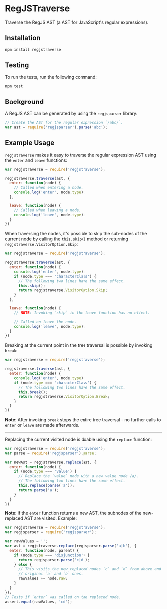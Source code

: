 # RegJSTraverse

Traverse the RegJS AST (a AST for JavaScript's regular expressions).

## Installation

```bash
npm install regjstraverse
```

## Testing

To run the tests, run the following command:

```bash
npm test
```

## Background

A RegJS AST can be generated by using the `regjsparser` library:

```js
// Create the AST for the regular expression `/abc/`.
var ast = require('regjsparser').parse('abc');
```

## Example Usage

`regjstraverse` makes it easy to traverse the regular expression AST using the
`enter` and `leave` functions:

```js
var regjstraverse = require('regjstraverse');

regjstraverse.traverse(ast, {
  enter: function(node) {
    // Called when entering a node.
    console.log('enter', node.type);
  },

  leave: function(node) {
    // Called when leaving a node.
    console.log('leave', node.type);
  }
})
```

When traversing the nodes, it's possible to skip the sub-nodes of the current
node by calling the `this.skip()` method or returning `regjstraverse.VisitorOption.Skip`:

```js
var regjstraverse = require('regjstraverse');

regjstraverse.traverse(ast, {
  enter: function(node) {
    console.log('enter', node.type);
    if (node.type === 'characterClass') {
      // The following two lines have the same effect.
      this.skip();
      return regjstraverse.VisitorOption.Skip;
    }
  },

  leave: function(node) {
    // NOTE: Invoking `skip` in the leave function has no effect.

    // Called on leave the node.
    console.log('leave', node.type);
  }
})
```

Breaking at the current point in the tree traversal is possible by invoking `break`:

```js
var regjstraverse = require('regjstraverse');

regjstraverse.traverse(ast, {
  enter: function(node) {
    console.log('enter', node.type);
    if (node.type === 'characterClass') {
      // The following two lines have the same effect.
      this.break();
      return regjstraverse.VisitorOption.Break;
    }
  }
})
```

**Note**: After invoking `break` stops the entire tree traversal - no further
calls to `enter` or `leave` are made afterwards.

---

Replacing the current visited node is doable using the `replace` function:

```js
var regjstraverse = require('regjstraverse');
var parse = require('regjsparser').parse;

var newAst = regjstraverse.replace(ast, {
  enter: function(node) {
    if (node.type === 'value') {
      // Replace the `value` node with a new value node /a/.
      // The following two lines have the same effect.
      this.replace(parse('a'));
      return parse('a');
    }
  }
})
```

**Note**: if the `enter` function returns a new AST, the subnodes
of the new-replaced AST are visited. Example:

```js
var regjstraverse = require('regjstraverse');
var regjsparser = require('regjsparser');

var rawValues = '';
var ast = regjstraverse.replace(regjsparser.parse('a|b'), {
  enter: function(node, parent) {
    if (node.type === 'disjunction') {
      return regjsparser.parse('c|d');
    } else {
      // This visits the new replaced nodes `c` and `d` from above and not the
      // original `a` and `b` ones.
      rawValues += node.raw;
    }
  }
});
// Tests if `enter` was called on the replaced node.
assert.equal(rawValues, 'cd');
```
